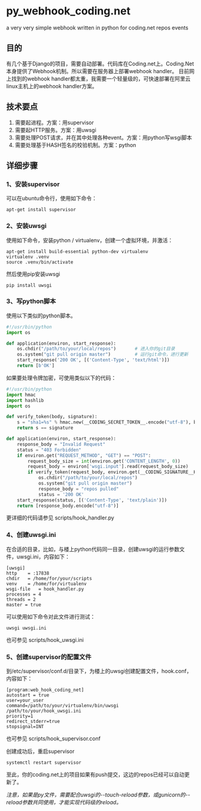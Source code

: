 # py_webhook_coding.net
a very very simple webhook written in python for coding.net repos events

## 目的
有几个基于Django的项目，需要自动部署。代码库在Coding.net上。Coding.Net本身提供了Webhook机制。所以需要在服务器上部署webhook handler。
目前网上找到的webhook handler都太重，我需要一个轻量级的，可快速部署在阿里云linux主机上的webhook handler方案。

## 技术要点

1. 需要起进程。方案：用supervisor
2. 需要起HTTP服务。方案：用uwsgi
3. 需要处理POST请求，并在其中处理各种event。方案：用python写wsgi脚本
4. 需要处理基于HASH签名的校验机制。方案：python

## 详细步骤

### 1、安装supervisor

可以在ubuntu命令行，使用如下命令：

    apt-get install supervisor
    
### 2、安装uwsgi

使用如下命令，安装python / virtualenv，创建一个虚拟环境，并激活：

    apt-get install build-essential python-dev virtualenv
    virtualenv .venv
    source .venv/bin/activate
    
然后使用pip安装uwsgi

    pip install uwsgi

### 3、写python脚本

使用以下类似的python脚本。

```python
#!/usr/bin/python
import os

def application(environ, start_response):
    os.chdir("/path/to/your/local/repos")       # 进入你的git目录
    os.system("git pull origin master")         # 运行git命令，进行更新
    start_response('200 OK', [('Content-Type', 'text/html')])
    return [b'OK']

```

如果要处理令牌加密，可使用类似以下的代码：

```python
#!/usr/bin/python
import hmac
import hashlib
import os

def verify_token(body, signature):
    s = "sha1=%s" % hmac.new(__CODING_SECRET_TOKEN__.encode("utf-8"), body, digestmod=hashlib.sha1).hexdigest()
    return s == signature

def application(environ, start_response):
    response_body = "Invalid Request"
    status = "403 Forbidden"
    if environ.get("REQUEST_METHOD", "GET") == "POST":
        request_body_size = int(environ.get('CONTENT_LENGTH', 0))
        request_body = environ['wsgi.input'].read(request_body_size)
        if verify_token(request_body, environ.get(__CODING_SIGNATURE__HEAD__, None)):
            os.chdir("/path/to/your/local/repos")
            os.system("git pull origin master")
            response_body = "repos pulled"
            status = '200 OK'
    start_response(status, [('Content-Type', 'text/plain')])
    return [response_body.encode("utf-8")]

```

更详细的代码请参见 scripts/hook_handler.py

### 4、创建uwsgi.ini

在合适的目录，比如，与楼上python代码同一目录，创建uwsgi的运行参数文件，uwsgi.ini，内容如下：

    [uwsgi]
    http    = :17838
    chdir   = /home/for/your/scripts
    venv    = /home/for/virtualenv
    wsgi-file   = hook_handler.py
    processes = 4
    threads = 2
    master = true

可以使用如下命令对此文件进行测试：

    uwsgi uwsgi.ini

也可参见 scripts/hook_uwsgi.ini

### 5、创建supervisor的配置文件

到/etc/supervisor/conf.d/目录下，为楼上的uwsgi创建配置文件，hook.conf，内容如下：

    [program:web_hook_coding_net]
    autostart = true
    user=your_user
    command=/path/to/your/virtualenv/bin/uwsgi /path/to/your/hook_uwsgi.ini
    priority=1
    redirect_stderr=true
    stopsignal=INT

也可参见 scripts/hook_supervisor.conf

创建成功后，重启supervisor

    systemctl restart supervisor

至此，你的coding.net上的项目如果有push提交，这边的repos已经可以自动更新了。

*注意，如果是py文件，需要配合uwsgi的--touch-reload参数，或gunicorn的--reload参数共同使用，才能实现代码级的reload。*
